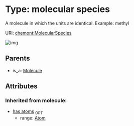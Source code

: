 
# Type: molecular species


A molecule in which the units are identical. Example: methyl

URI: [chemont:MolecularSpecies](http://w3id.org/chemontMolecularSpecies)


![img](http://yuml.me/diagram/nofunky;dir:TB/class/[Molecule],[Molecule]^-[MolecularSpecies],[Atom])

## Parents

 *  is_a: [Molecule](Molecule.md)

## Attributes


### Inherited from molecule:

 * [has atoms](has_atoms.md)  <sub>OPT</sub>
    * range: [Atom](Atom.md)
